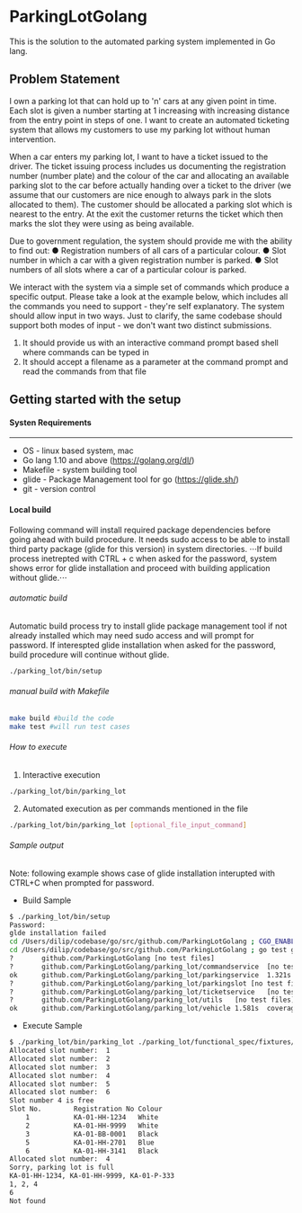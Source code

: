 # ParkingLotGolang
This is the solution to the automated parking system implemented in Go lang.

## Problem Statement

I own a parking lot that can hold up to 'n' cars at any given point in time. Each slot is given a number starting at 1 increasing with increasing distance from the entry point in steps of one. I want to create an automated ticketing system that allows my customers to use my parking lot without human intervention.

When a car enters my parking lot, I want to have a ticket issued to the driver. The ticket issuing process includes us documenting the registration number (number plate) and the colour of the car and allocating an available parking slot to the car before actually handing over a ticket to the driver (we assume that our customers are nice enough to always park in the slots allocated to them). The customer should be allocated a parking slot which is nearest to the entry. At the exit the customer returns the ticket which then marks the slot they were using as being available.

Due to government regulation, the system should provide me with the ability to find out:
● Registration numbers of all cars of a particular colour.
● Slot number in which a car with a given registration number is parked.
● Slot numbers of all slots where a car of a particular colour is parked.

We interact with the system via a simple set of commands which produce a specific output. Please take a look at the example below, which includes all the commands you need to support - they're self explanatory. The system should allow input in two ways. Just to clarify, the same codebase should support both modes of input - we don't want two distinct submissions.
1) It should provide us with an interactive command prompt based shell where commands can be typed in
2) It should accept a filename as a parameter at the command prompt and read the commands from that file

Getting started with the setup
------

#### Systen Requirements
------
- OS - linux based system, mac
- Go lang 1.10 and above (https://golang.org/dl/)
- Makefile - system building tool
- glide - Package Management tool for go (https://glide.sh/)
- git - version control

#### Local build
Following command will install required package dependencies before going ahead with build procedure. It needs sudo access to be able to install third party package (glide for this version) in system directories. 
⋅⋅⋅If build process inetrepted with CTRL + c when asked for the password, system shows error for glide installation and proceed with building application without glide.⋅⋅⋅

###### automatic build
Automatic build process try to install glide package management tool if not already installed which may need sudo access and will prompt for password. If interespted glide installation when asked for the password, build procedure will continue without glide.
```bash
./parking_lot/bin/setup
```

###### manual build with Makefile
```bash
make build #build the code
make test #will run test cases
```

###### How to execute
1. Interactive execution 
```bash
./parking_lot/bin/parking_lot
```
2. Automated execution as per commands mentioned in the file
```bash
./parking_lot/bin/parking_lot [optional_file_input_command]
```

###### Sample output
Note: following example shows case of glide installation interupted with CTRL+C when prompted for password.

- Build Sample
```bash
$ ./parking_lot/bin/setup 
Password:
glde installation failed
cd /Users/dilip/codebase/go/src/github.com/ParkingLotGolang ; CGO_ENABLED=0 go build -o /Users/dilip/codebase/go/src/github.com/ParkingLotGolang/parking_lot/bin/parking_lot /Users/dilip/codebase/go/src/github.com/ParkingLotGolang/main.go
cd /Users/dilip/codebase/go/src/github.com/ParkingLotGolang ; go test github.com/ParkingLotGolang github.com/ParkingLotGolang/parking_lot/commandservice github.com/ParkingLotGolang/parking_lot/parkingservice github.com/ParkingLotGolang/parking_lot/parkingslot github.com/ParkingLotGolang/parking_lot/ticketservice github.com/ParkingLotGolang/parking_lot/utils github.com/ParkingLotGolang/parking_lot/vehicle  -coverprofile cover.out
?   	github.com/ParkingLotGolang	[no test files]
?   	github.com/ParkingLotGolang/parking_lot/commandservice	[no test files]
ok  	github.com/ParkingLotGolang/parking_lot/parkingservice	1.321s	coverage: 54.5% of statements
?   	github.com/ParkingLotGolang/parking_lot/parkingslot	[no test files]
?   	github.com/ParkingLotGolang/parking_lot/ticketservice	[no test files]
?   	github.com/ParkingLotGolang/parking_lot/utils	[no test files]
ok  	github.com/ParkingLotGolang/parking_lot/vehicle	1.581s	coverage: 25.0% of statements
```

- Execute Sample
```bash
$ ./parking_lot/bin/parking_lot ./parking_lot/functional_spec/fixtures/file_input.txt
Allocated slot number:  1
Allocated slot number:  2
Allocated slot number:  3
Allocated slot number:  4
Allocated slot number:  5
Allocated slot number:  6
Slot number 4 is free
Slot No.        Registration No Colour
    1           KA-01-HH-1234   White
    2           KA-01-HH-9999   White
    3           KA-01-BB-0001   Black
    5           KA-01-HH-2701   Blue
    6           KA-01-HH-3141   Black
Allocated slot number:  4
Sorry, parking lot is full
KA-01-HH-1234, KA-01-HH-9999, KA-01-P-333
1, 2, 4
6
Not found
```
